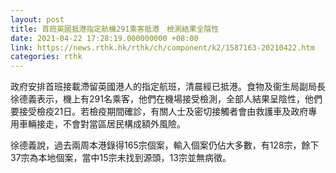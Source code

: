 ```yaml
---
layout: post
title: 首班英國抵港指定航機291乘客抵港　檢測結果全陰性
date: 2021-04-22 17:28:19.000000000 +08:00
link: https://news.rthk.hk/rthk/ch/component/k2/1587163-20210422.htm
categories: rthk
---
```


政府安排首班接載滯留英國港人的指定航班，清晨經已抵港。食物及衞生局副局長徐德義表示，機上有291名乘客，他們在機場接受檢測，全部人結果呈陰性，他們要接受檢疫21日。若檢疫期間確診，有關人士及密切接觸者會由救護車及政府專用車輛接走，不會對當區居民構成額外風險。

徐德義說，過去兩周本港錄得165宗個案，輸入個案仍佔大多數，有128宗，餘下37宗為本地個案，當中15宗未找到源頭，13宗並無病徵。
